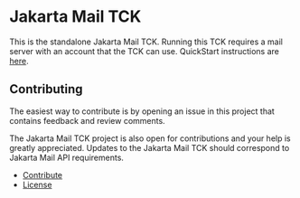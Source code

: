 # Jakarta Mail TCK

This is the standalone Jakarta Mail TCK.  Running this TCK requires a mail
server with an account that the TCK can use.
QuickStart instructions are [here](QuickStart.txt).

## Contributing

The easiest way to contribute is by opening an issue in this project
that contains feedback and review comments.

The Jakarta Mail TCK project is also open for contributions and your
help is greatly appreciated. Updates to the Jakarta Mail TCK should
correspond to Jakarta Mail API requirements.

* [Contribute](CONTRIBUTING.md)
* [License](LICENSE.md)


